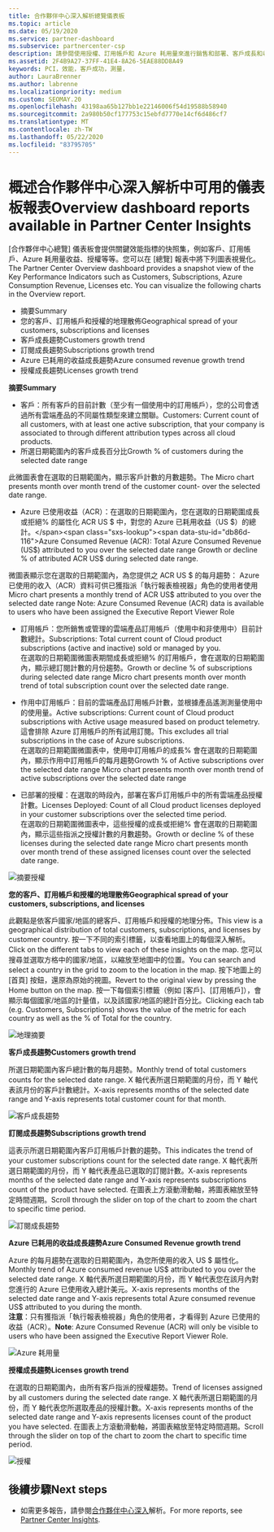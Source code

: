 ```yaml
---
title: 合作夥伴中心深入解析總覽儀表板
ms.topic: article
ms.date: 05/19/2020
ms.service: partner-dashboard
ms.subservice: partnercenter-csp
description: 請參閱使用授權、訂用帳戶和 Azure 耗用量來進行銷售和部署、客戶成長和收益成長的快照集。
ms.assetid: 2F4B9A27-37FF-41E4-8A26-5EAE88DD8A49
keywords: PCI，效能，客戶成功，測量，
author: LauraBrenner
ms.author: labrenne
ms.localizationpriority: medium
ms.custom: SEOMAY.20
ms.openlocfilehash: 43198aa65b127bb1e22146006f54d19588b58940
ms.sourcegitcommit: 2a980b50cf177753c15ebfd7770e14cf6d486cf7
ms.translationtype: MT
ms.contentlocale: zh-TW
ms.lasthandoff: 05/22/2020
ms.locfileid: "83795705"
---
```

# <a name="overview-dashboard-reports-available-in-partner-center-insights"></a><span data-ttu-id="db86d-104">概述合作夥伴中心深入解析中可用的儀表板報表</span><span class="sxs-lookup"><span data-stu-id="db86d-104">Overview dashboard reports available in Partner Center Insights</span></span>
 
<span data-ttu-id="db86d-105">[合作夥伴中心總覽] 儀表板會提供關鍵效能指標的快照集，例如客戶、訂用帳戶、Azure 耗用量收益、授權等等。您可以在 [總覽] 報表中將下列圖表視覺化。</span><span class="sxs-lookup"><span data-stu-id="db86d-105">The Partner Center Overview dashboard provides a snapshot view of the Key Performance Indicators such as Customers, Subscriptions, Azure Consumption Revenue, Licenses etc. You can visualize the following charts in the Overview report.</span></span> 

- <span data-ttu-id="db86d-106">摘要</span><span class="sxs-lookup"><span data-stu-id="db86d-106">Summary</span></span>  
- <span data-ttu-id="db86d-107">您的客戶、訂用帳戶和授權的地理散佈</span><span class="sxs-lookup"><span data-stu-id="db86d-107">Geographical spread of your customers, subscriptions and licenses</span></span>  
- <span data-ttu-id="db86d-108">客戶成長趨勢</span><span class="sxs-lookup"><span data-stu-id="db86d-108">Customers growth trend</span></span> 
- <span data-ttu-id="db86d-109">訂閱成長趨勢</span><span class="sxs-lookup"><span data-stu-id="db86d-109">Subscriptions growth trend</span></span> 
- <span data-ttu-id="db86d-110">Azure 已耗用的收益成長趨勢</span><span class="sxs-lookup"><span data-stu-id="db86d-110">Azure consumed revenue growth trend</span></span> 
- <span data-ttu-id="db86d-111">授權成長趨勢</span><span class="sxs-lookup"><span data-stu-id="db86d-111">Licenses growth trend</span></span> 

<span data-ttu-id="db86d-112">**摘要**</span><span class="sxs-lookup"><span data-stu-id="db86d-112">**Summary**</span></span>

- <span data-ttu-id="db86d-113">客戶：所有客戶的目前計數（至少有一個使用中的訂用帳戶），您的公司會透過所有雲端產品的不同屬性類型來建立關聯。</span><span class="sxs-lookup"><span data-stu-id="db86d-113">Customers: Current count of all customers, with at least one active subscription, that your company is associated to through different attribution types across all cloud products.</span></span> 
- <span data-ttu-id="db86d-114">所選日期範圍內的客戶成長百分比</span><span class="sxs-lookup"><span data-stu-id="db86d-114">Growth % of customers during the selected date range</span></span> 

<span data-ttu-id="db86d-115">此微圖表會在選取的日期範圍內，顯示客戶計數的月數趨勢。</span><span class="sxs-lookup"><span data-stu-id="db86d-115">The Micro chart presents month over month trend of the customer count-  over the selected date range.</span></span> 

 
- <span data-ttu-id="db86d-116">Azure 已使用收益（ACR）：在選取的日期範圍內，您在選取的日期範圍成長或拒絕% 的屬性化 ACR US $ 中，對您的 Azure 已耗用收益（US $）的總計。</span><span class="sxs-lookup"><span data-stu-id="db86d-116">Azure Consumed Revenue (ACR): Total Azure Consumed Revenue (US$) attributed to you over the selected date range Growth or decline % of attributed ACR US$ during selected date range.</span></span>

<span data-ttu-id="db86d-117">微圖表顯示您在選取的日期範圍內，為您提供之 ACR US $ 的每月趨勢： Azure 已使用的收入（ACR）資料可供已獲指派「執行報表檢視器」角色的使用者使用</span><span class="sxs-lookup"><span data-stu-id="db86d-117">Micro chart presents a monthly trend of ACR US$ attributed to you over the selected date range Note: Azure Consumed Revenue (ACR) data is available to users who have been assigned the Executive Report Viewer Role</span></span> 
 
- <span data-ttu-id="db86d-118">訂用帳戶：您所銷售或管理的雲端產品訂用帳戶（使用中和非使用中）目前計數總計。</span><span class="sxs-lookup"><span data-stu-id="db86d-118">Subscriptions: Total current count of Cloud product subscriptions (active and inactive) sold or managed by you.</span></span>  
<span data-ttu-id="db86d-119">在選取的日期範圍微圖表期間成長或拒絕% 的訂用帳戶，會在選取的日期範圍內，顯示總訂閱計數的月份趨勢。</span><span class="sxs-lookup"><span data-stu-id="db86d-119">Growth or decline % of subscriptions during selected date range Micro chart presents month over month trend of total subscription count over the selected date range.</span></span> 
 
- <span data-ttu-id="db86d-120">作用中訂用帳戶：目前的雲端產品訂用帳戶計數，並根據產品遙測測量使用中的使用量。</span><span class="sxs-lookup"><span data-stu-id="db86d-120">Active subscriptions: Current count of Cloud product subscriptions with Active usage measured based on product telemetry.</span></span> <span data-ttu-id="db86d-121">這會排除 Azure 訂用帳戶的所有試用訂閱。</span><span class="sxs-lookup"><span data-stu-id="db86d-121">This excludes all trial subscriptions in the case of Azure subscriptions.</span></span>  
<span data-ttu-id="db86d-122">在選取的日期範圍微圖表中，使用中訂用帳戶的成長% 會在選取的日期範圍內，顯示作用中訂用帳戶的每月趨勢</span><span class="sxs-lookup"><span data-stu-id="db86d-122">Growth % of Active subscriptions over the selected date range Micro chart presents month over month trend of active subscriptions over the selected date range</span></span> 
 
- <span data-ttu-id="db86d-123">已部署的授權：在選取的時段內，部署在客戶訂用帳戶中的所有雲端產品授權計數。</span><span class="sxs-lookup"><span data-stu-id="db86d-123">Licenses Deployed: Count of all Cloud product licenses deployed in your customer subscriptions over the selected time period.</span></span>  
<span data-ttu-id="db86d-124">在選取的日期範圍微圖表中，這些授權的成長或拒絕% 會在選取的日期範圍內，顯示這些指派之授權計數的月數趨勢。</span><span class="sxs-lookup"><span data-stu-id="db86d-124">Growth or decline % of these licenses during the selected date range Micro chart presents month over month trend of these assigned licenses count over the selected date range.</span></span>

![摘要授權](images/pci/summary.png)

<span data-ttu-id="db86d-126">**您的客戶、訂用帳戶和授權的地理散佈**</span><span class="sxs-lookup"><span data-stu-id="db86d-126">**Geographical spread of your customers, subscriptions, and licenses**</span></span> 

<span data-ttu-id="db86d-127">此觀點是依客戶國家/地區的總客戶、訂用帳戶和授權的地理分佈。</span><span class="sxs-lookup"><span data-stu-id="db86d-127">This view is a geographical distribution of total customers, subscriptions, and licenses by customer country.</span></span> <span data-ttu-id="db86d-128">按一下不同的索引標籤，以查看地圖上的每個深入解析。</span><span class="sxs-lookup"><span data-stu-id="db86d-128">Click on the different tabs to view each of these insights on the map.</span></span> <span data-ttu-id="db86d-129">您可以搜尋並選取方格中的國家/地區，以縮放至地圖中的位置。</span><span class="sxs-lookup"><span data-stu-id="db86d-129">You can search and select a country in the grid to zoom to the location in the map.</span></span> <span data-ttu-id="db86d-130">按下地圖上的 [首頁] 按鈕，還原為原始的視圖。</span><span class="sxs-lookup"><span data-stu-id="db86d-130">Revert to the original view by pressing the Home button on the map.</span></span> <span data-ttu-id="db86d-131">按一下每個索引標籤（例如 [客戶]、[訂用帳戶]），會顯示每個國家/地區的計量值，以及該國家/地區的總計百分比。</span><span class="sxs-lookup"><span data-stu-id="db86d-131">Clicking each tab (e.g. Customers, Subscriptions) shows the value of the metric for each country as well as the % of Total for the country.</span></span>  

![地理摘要](images/pci/geosummary.png)

<span data-ttu-id="db86d-133">**客戶成長趨勢**</span><span class="sxs-lookup"><span data-stu-id="db86d-133">**Customers growth trend**</span></span>

<span data-ttu-id="db86d-134">所選日期範圍內客戶總計數的每月趨勢。</span><span class="sxs-lookup"><span data-stu-id="db86d-134">Monthly trend of total customers counts for the selected date range.</span></span> <span data-ttu-id="db86d-135">X 軸代表所選日期範圍的月份，而 Y 軸代表該月份的客戶計數總計。</span><span class="sxs-lookup"><span data-stu-id="db86d-135">X-axis represents months of the selected date range and Y-axis represents total customer count for that month.</span></span> 

![客戶成長趨勢](images/pci/customergrowth.png)

<span data-ttu-id="db86d-137">**訂閱成長趨勢**</span><span class="sxs-lookup"><span data-stu-id="db86d-137">**Subscriptions growth trend**</span></span>

<span data-ttu-id="db86d-138">這表示所選日期範圍內客戶訂用帳戶計數的趨勢。</span><span class="sxs-lookup"><span data-stu-id="db86d-138">This indicates the trend of your customer subscriptions count for the selected date range.</span></span> <span data-ttu-id="db86d-139">X 軸代表所選日期範圍的月份，而 Y 軸代表產品已選取的訂閱計數。</span><span class="sxs-lookup"><span data-stu-id="db86d-139">X-axis represents months of the selected date range and Y-axis represents subscriptions count of the product have selected.</span></span> <span data-ttu-id="db86d-140">在圖表上方滾動滑動軸，將圖表縮放至特定時間週期。</span><span class="sxs-lookup"><span data-stu-id="db86d-140">Scroll through the slider on top of the chart to zoom the chart to specific time period.</span></span> 

![訂閱成長趨勢](images/pci/subscriptiongrowth.png)

<span data-ttu-id="db86d-142">**Azure 已耗用的收益成長趨勢**</span><span class="sxs-lookup"><span data-stu-id="db86d-142">**Azure Consumed Revenue growth trend**</span></span>

<span data-ttu-id="db86d-143">Azure 的每月趨勢在選取的日期範圍內，為您所使用的收入 US $ 屬性化。</span><span class="sxs-lookup"><span data-stu-id="db86d-143">Monthly trend of Azure consumed revenue US$ attributed to you over the selected date range.</span></span> <span data-ttu-id="db86d-144">X 軸代表所選日期範圍的月份，而 Y 軸代表您在該月內對您進行的 Azure 已使用收入總計美元。</span><span class="sxs-lookup"><span data-stu-id="db86d-144">X-axis represents months of the selected date range and Y-axis represents total Azure consumed revenue US$ attributed to you during the month.</span></span>   
<span data-ttu-id="db86d-145">**注意**：只有獲指派「執行報表檢視器」角色的使用者，才看得到 Azure 已使用的收益（ACR）。</span><span class="sxs-lookup"><span data-stu-id="db86d-145">**Note**: Azure Consumed Revenue (ACR) will only be visible to users who have been assigned the Executive Report Viewer Role.</span></span> 

![Azure 耗用量](images/pci/azureconsumed.png)

<span data-ttu-id="db86d-147">**授權成長趨勢**</span><span class="sxs-lookup"><span data-stu-id="db86d-147">**Licenses growth trend**</span></span>
 
<span data-ttu-id="db86d-148">在選取的日期範圍內，由所有客戶指派的授權趨勢。</span><span class="sxs-lookup"><span data-stu-id="db86d-148">Trend of licenses assigned by all customers during the selected date range.</span></span> <span data-ttu-id="db86d-149">X 軸代表所選日期範圍的月份，而 Y 軸代表您所選取產品的授權計數。</span><span class="sxs-lookup"><span data-stu-id="db86d-149">X-axis represents months of the selected date range and Y-axis represents licenses count of the product you have selected.</span></span> <span data-ttu-id="db86d-150">在圖表上方滾動滑動軸，將圖表縮放至特定時間週期。</span><span class="sxs-lookup"><span data-stu-id="db86d-150">Scroll through the slider on top of the chart to zoom the chart to specific time period.</span></span>  

![授權](images/pci/licensesgrowth.png)

## <a name="next-steps"></a><span data-ttu-id="db86d-152">後續步驟</span><span class="sxs-lookup"><span data-stu-id="db86d-152">Next steps</span></span>

- <span data-ttu-id="db86d-153">如需更多報告，請參閱[合作夥伴中心深入](partner-center-insights.md)解析。</span><span class="sxs-lookup"><span data-stu-id="db86d-153">For more reports, see [Partner Center Insights](partner-center-insights.md).</span></span>
